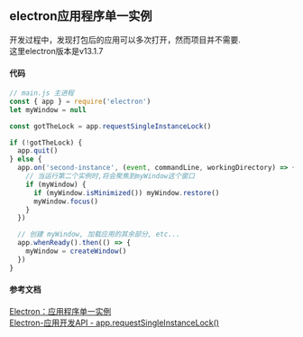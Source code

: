 ## electron应用程序单一实例
开发过程中，发现打包后的应用可以多次打开，然而项目并不需要.  
这里electron版本是v13.1.7

#### 代码
``` js
// main.js 主进程
const { app } = require('electron')
let myWindow = null

const gotTheLock = app.requestSingleInstanceLock()

if (!gotTheLock) {
  app.quit()
} else {
  app.on('second-instance', (event, commandLine, workingDirectory) => {
    // 当运行第二个实例时,将会聚焦到myWindow这个窗口
    if (myWindow) {
      if (myWindow.isMinimized()) myWindow.restore()
      myWindow.focus()
    }
  })

  // 创建 myWindow, 加载应用的其余部分, etc...
  app.whenReady().then(() => {
    myWindow = createWindow()
  })
}
```

#### 参考文档
[Electron：应用程序单一实例](https://zhuanlan.zhihu.com/p/373963490)  
[Electron-应用开发API - app.requestSingleInstanceLock()](https://www.electronjs.org/zh/docs/latest/api/app#apprequestsingleinstancelock)  